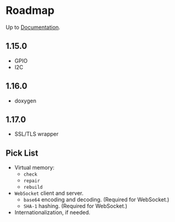 # Roadmap

Up to [Documentation](README.md).

## 1.15.0
- GPIO
- I2C

## 1.16.0
- doxygen

## 1.17.0
- SSL/TLS wrapper

## Pick List
- Virtual memory:
  - `check`
  - `repair`
  - `rebuild`
- `WebSocket` client and server.
  - `base64` encoding and decoding. (Required for WebSocket.)
  - `SHA-1` hashing. (Required for WebSocket.)
- Internationalization, if needed.

